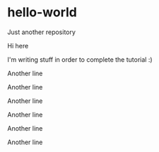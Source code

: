 # hello-world
Just another repository

Hi here

I'm writing stuff in order to complete the tutorial :)

Another line

Another line

Another line

Another line

Another line

Another line